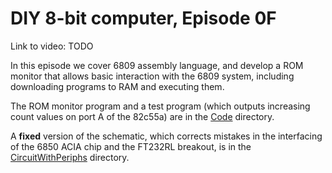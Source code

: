 # DIY 8-bit computer, Episode 0F

Link to video: TODO

In this episode we cover 6809 assembly language, and develop a
ROM monitor that allows basic interaction with the 6809 system,
including downloading programs to RAM and executing them.

The ROM monitor program and a test program (which outputs increasing
count values on port A of the 82c55a) are in the [Code](Code) directory.

A **fixed** version of the schematic, which corrects mistakes in the
interfacing of the 6850 ACIA chip and the FT232RL breakout, is in
the [CircuitWithPeriphs](CircuitWithPeriphs) directory.
